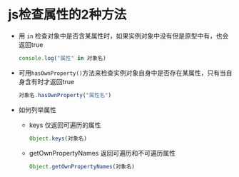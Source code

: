 # js检查属性的2种方法

- 用 `in` 检查对象中是否含某属性时，如果实例对象中没有但是原型中有，也会返回true
    ```js
    console.log("属性" in 对象名)
    ```

- 可用`hasOwnProperty()`方法来检查实例对象自身中是否存在某属性，只有当自身含有时才返回true
    ```js
    对象名.hasOwnProperty("属性名")
    ```

- 如何列举属性
    - keys 仅返回可遍历的属性
        ```js
        Object.keys(对象名)
        ```
    - getOwnPropertyNames 返回可遍历和不可遍历属性
        ```js
        Object.getOwnPropertyNames(对象名)
        ```
        